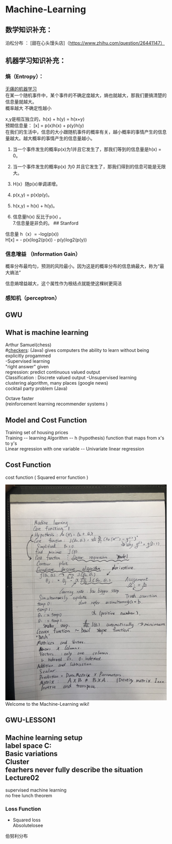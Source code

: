 # Machine-Learning   
  
数学知识补充：
---
泊松分布  ：  [甜在心头馒头店]（https://www.zhihu.com/question/26441147）  

机器学习知识补充：
---
### 熵（Entropy）：    

[无痛的机器学习](https://zhuanlan.zhihu.com/p/30854084)  
在某一个随机事件中，某个事件的不确定度越大，熵也就越大，那我们要搞清楚的信息量就越大。  
概率越大 不确定性越小  

x,y是相互独立的，h(x) + h(y) = h(x+y)   
预期信息量： [x] = p(x)h(x) + p(y)h(y)   
在我们的生活中，信息的大小跟随机事件的概率有关，越小概率的事情产生的信息量越大。越大概率的事情产生的信息量越小。  
  
1. 当一个事件发生的概率p(x)为1并且它发生了，那我们等到的信息量是h(x) = 0。

2. 当一个事件发生的概率p(x) 为0 并且它发生了，那我们得到的信息可能是无限大。

3. H(x）随p(x)单调递增。

4. p(x,y) = p(x)p(y)。

5. h(x,y) = h(x) + h(y)。

6. 信息量h(x) 反比于p(x) 。  
7.信息量是非负的。 ## Stanford 
  
信息量 h（x）= -log(p(x))    
H[x] = - p(x)log2(p(x)) - p(y)log2(p(y))  
  
### 信息增益 （Information Gain）  
概率分布最均匀，预测的风险最小。因为这是的概率分布的信息熵最大，称为“最大熵法”  
  
信息熵增益越大，这个属性作为根结点就能使这棵树更简洁    

### 感知机（perceptron）  


 
## GWU
What is machine learning  
---
Arthur Samuel(chess)  
#[checkers](https://en.wikipedia.org/wiki/Draughts): (Java)
gives computers the ability to learn without being explicitly progammed   
-Supervised learning    
"right answer" given    
regression: predict continuous valued output  
Classification : Discrete valued output
-Unsupervised learning    
clustering algorithm, many places (google news)  
cocktail party problem  (Java)
  
 Octave faster  
(reinforcement learning recommender systems )  

Model and Cost Function  
---
Training set of housing prices  
Training -- learning Algorithm -- h (hypothesis) function that maps from x's to y's    
Linear regression with one variable  -- Univariate linear regression  
  
Cost Function  
---
cost function ( Squared error function )  
  
  ![image](https://github.com/xu9449/Machine-Learning/blob/master/IMG_6488.JPG)Welcome to the Machine-Learning wiki!
   
 GWU-LESSON1    
 ---    
 Machine learning setup    
 label space C:   
 Basic variations    
 Cluster   
 fearhers never fully describe the situation  
 Lecture02  
 ---
 supervised machine learning  
 no free lunch theorem
 ### Loss Function  
 * Squared loss  
    Absolutelosee
    
      
伯努利分布  

